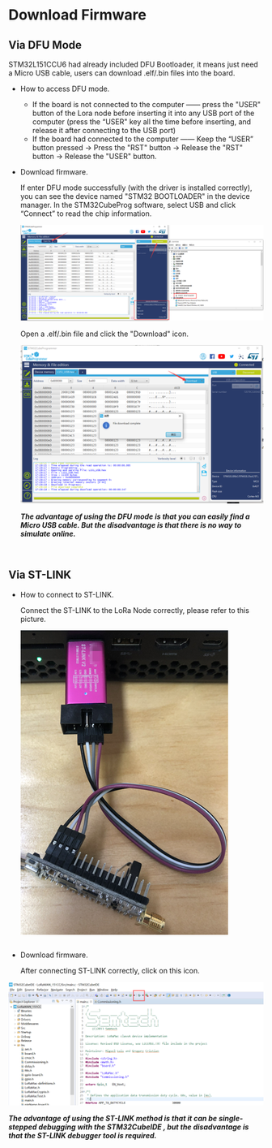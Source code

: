 # Download Firmware

## Via DFU Mode

STM32L151CCU6 had already included DFU Bootloader, it means just need a Micro USB cable, users can download .elf/.bin files into the board.

- How to access DFU mode.

  - If the board is not connected to the computer —— press the "USER" button of the Lora node before inserting it into any USB port of the computer (press the “USER"  key all the time before inserting, and release it after connecting to the USB port)
  - If the board had connected to the computer —— Keep the “USER” button pressed → Press the "RST" button → Release the "RST" button → Release the "USER" button.

- Download firmware.

  If enter DFU mode successfully (with the driver is installed correctly), you can see the device named "STM32 BOOTLOADER" in the device manager. In the STM32CubeProg software, select USB and click “Connect” to read the chip information.

  ![](img/download_firmware/03.png)

  Open a .elf/.bin file and click the "Download" icon.

  ![](img/download_firmware/04.png)

  ***The advantage of using the DFU mode is that you can easily find a Micro USB cable. But the disadvantage is that there is no way to simulate online.***

&nbsp;

## Via ST-LINK

- How to connect to ST-LINK.

  Connect the ST-LINK to the LoRa Node correctly, please refer to this picture.

  ![](img/download_firmware/01.png)

  ```Tip:: ST-LINK can provide power to target device! If the LoRa Node is connected to the computer via the Micro USB interface, the ST-LINK 3.3V can not connect to the VDD! Doing so may damage the development board!
  
  ```

- Download firmware.

  After connecting ST-LINK correctly, click on this icon.

![](img/download_firmware/02.png)

***The advantage of using the ST-LINK method is that it can be single-stepped debugging with the STM32CubeIDE , but the disadvantage is that the ST-LINK debugger tool is required.***